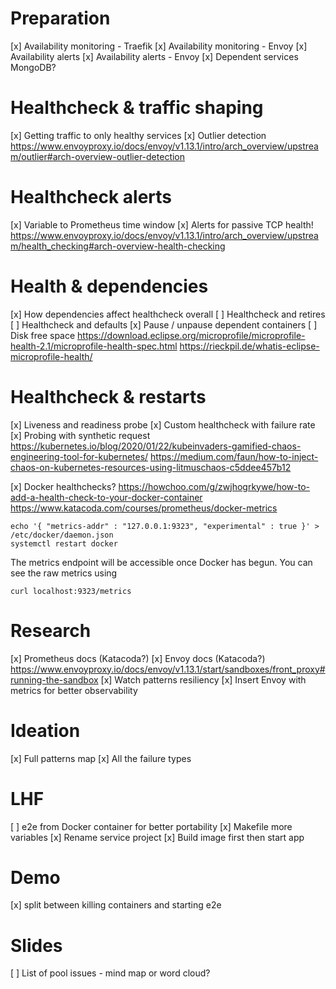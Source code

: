 # Preparation
[x] Availability monitoring - Traefik
[x] Availability monitoring - Envoy
[x] Availability alerts
[x] Availability alerts - Envoy
[x] Dependent services MongoDB?

# Healthcheck & traffic shaping
[x] Getting traffic to only healthy services
[x] Outlier detection
https://www.envoyproxy.io/docs/envoy/v1.13.1/intro/arch_overview/upstream/outlier#arch-overview-outlier-detection

# Healthcheck alerts
[x] Variable to Prometheus time window
[x] Alerts for passive TCP health!
https://www.envoyproxy.io/docs/envoy/v1.13.1/intro/arch_overview/upstream/health_checking#arch-overview-health-checking

# Health & dependencies
[x] How dependencies affect healthcheck overall
[ ] Healthcheck and retires
[ ] Healthcheck and defaults
[x] Pause / unpause dependent containers
[ ] Disk free space
https://download.eclipse.org/microprofile/microprofile-health-2.1/microprofile-health-spec.html
https://rieckpil.de/whatis-eclipse-microprofile-health/

# Healthcheck & restarts
[x] Liveness and readiness probe
[x] Custom healthcheck with failure rate
[x] Probing with synthetic request
https://kubernetes.io/blog/2020/01/22/kubeinvaders-gamified-chaos-engineering-tool-for-kubernetes/
https://medium.com/faun/how-to-inject-chaos-on-kubernetes-resources-using-litmuschaos-c5ddee457b12

[x] Docker healthchecks?
https://howchoo.com/g/zwjhogrkywe/how-to-add-a-health-check-to-your-docker-container
https://www.katacoda.com/courses/prometheus/docker-metrics
```
echo '{ "metrics-addr" : "127.0.0.1:9323", "experimental" : true }' > /etc/docker/daemon.json
systemctl restart docker
```
The metrics endpoint will be accessible once Docker has begun. You can see the raw metrics 
using 
```
curl localhost:9323/metrics
```

# Research 
[x] Prometheus docs (Katacoda?)
[x] Envoy docs (Katacoda?)
https://www.envoyproxy.io/docs/envoy/v1.13.1/start/sandboxes/front_proxy#running-the-sandbox
[x] Watch patterns resiliency
[x] Insert Envoy with metrics for better observability

# Ideation
[x] Full patterns map
[x] All the failure types

# LHF
[ ] e2e from Docker container for better portability
[x] Makefile more variables
[x] Rename service project
[x] Build image first then start app

# Demo
[x] split between killing containers and starting e2e

# Slides
[ ] List of pool issues - mind map or word cloud?
